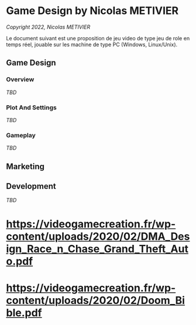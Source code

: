 # Game Design by Nicolas METIVIER

*Copyright 2022, Nicolas METIVIER*

Le document suivant est une proposition de jeu video de type jeu de role en temps réel, jouable sur les machine de type PC (Windows, Linux/Unix).


## Game Design

### Overview

*TBD*

### Plot And Settings

*TBD*

### Gameplay

*TBD*


## Marketing

## Development

*TBD*

# https://videogamecreation.fr/wp-content/uploads/2020/02/DMA_Design_Race_n_Chase_Grand_Theft_Auto.pdf

# https://videogamecreation.fr/wp-content/uploads/2020/02/Doom_Bible.pdf